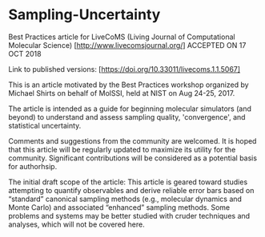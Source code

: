 # Sampling-Uncertainty
Best Practices article for LiveCoMS (Living Journal of Computational 
Molecular Science) [http://www.livecomsjournal.org/]
ACCEPTED ON 17 OCT 2018

Link to published versions: [https://doi.org/10.33011/livecoms.1.1.5067]

This is an article motivated by the Best Practices workshop organized by Michael Shirts on behalf of MolSSI,
held at NIST on Aug 24-25, 2017.

The article is intended as a guide for beginning molecular simulators (and beyond)
to understand and assess sampling quality, 'convergence', and statistical uncertainty.

Comments and suggestions from the community are welcomed.
It is hoped that this article will be regularly updated to maximize its utility for the community.
Significant contributions will be considered as a potential basis for authorhsip.

The initial draft scope of the article:
This article is geared toward studies attempting to quantify observables and derive reliable error bars 
based on “standard” canonical sampling methods (e.g., molecular dynamics and Monte Carlo) and 
associated “enhanced” sampling methods.  Some problems and systems may be better studied with 
cruder techniques and analyses, which will not be covered here.

